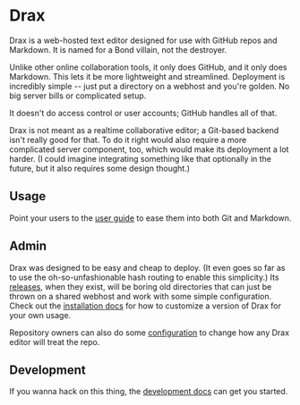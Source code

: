 # Drax
Drax is a web-hosted text editor designed for use with GitHub repos and Markdown. It is named for a Bond villain, not the destroyer.

Unlike other online collaboration tools, it only does GitHub, and it only does Markdown. This lets it be more lightweight and streamlined. Deployment is incredibly simple -- just put a directory on a webhost and you're golden. No big server bills or complicated setup. 

It doesn't do access control or user accounts; GitHub handles all of that. 

Drax is not meant as a realtime collaborative editor; a Git-based backend isn't really good for that. To do it right would also require a more complicated server component, too, which would make its deployment a lot harder. (I could imagine integrating something like that optionally in the future, but it also requires some design thought.)


## Usage
Point your users to the [user guide](./src/assets/pages/user_guide.md) to ease them into both Git and Markdown. 


## Admin
Drax was designed to be easy and cheap to deploy. (It even goes so far as to use the oh-so-unfashionable hash routing to enable this simplicity.) Its [releases](https://github.com/sjml/drax/releases), when they exist, will be boring old directories that can just be thrown on a shared webhost and work with some simple configuration. Check out the [installation docs](./devdocs/Administration.md#installation) for how to customize a version of Drax for your own usage. 

Repository owners can also do some [configuration](./devdocs/Administration.md#repository-configuration) to change how any Drax editor will treat the repo. 

## Development
If you wanna hack on this thing, the [development docs](./devdocs/Developing.md) can get you started. 
